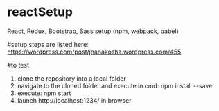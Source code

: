 # reactSetup
React, Redux, Bootstrap, Sass setup (npm, webpack, babel)

#setup steps are listed here:
https://wordpress.com/post/jnanakosha.wordpress.com/455

#to test
1. clone the repository into a local folder
2. navigate to the cloned folder and execute in cmd:
    npm install --save
3. execute: npm start
4. launch http://localhost:1234/ in browser